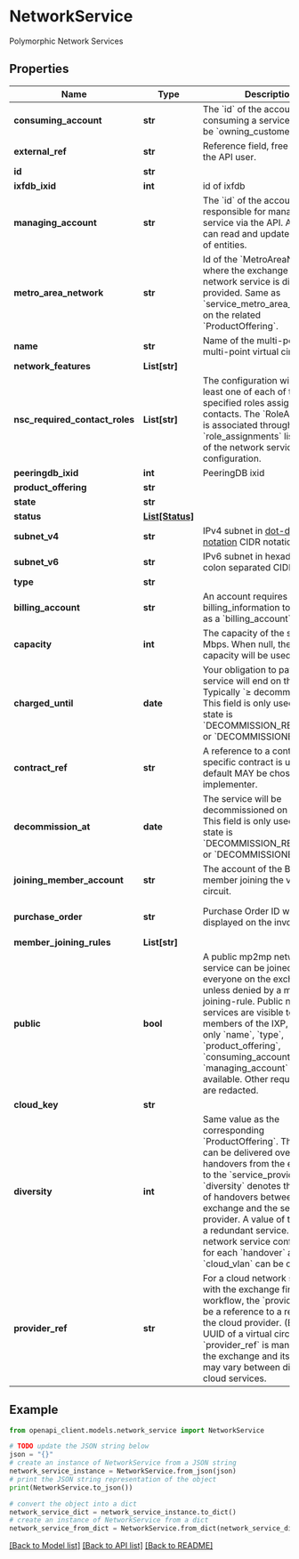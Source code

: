 # NetworkService

Polymorphic Network Services

## Properties

Name | Type | Description | Notes
------------ | ------------- | ------------- | -------------
**consuming_account** | **str** | The &#x60;id&#x60; of the account consuming a service.  Used to be &#x60;owning_customer&#x60;.  | 
**external_ref** | **str** | Reference field, free to use for the API user. | [optional] 
**id** | **str** |  | 
**ixfdb_ixid** | **int** | id of ixfdb | [optional] 
**managing_account** | **str** | The &#x60;id&#x60; of the account responsible for managing the service via the API. A manager can read and update the state of entities.  | 
**metro_area_network** | **str** | Id of the &#x60;MetroAreaNetwork&#x60; where the exchange lan network service is directly provided.  Same as &#x60;service_metro_area_network&#x60; on the related &#x60;ProductOffering&#x60;.  | 
**name** | **str** | Name of the multi-point to multi-point virtual circuit. | 
**network_features** | **List[str]** |  | 
**nsc_required_contact_roles** | **List[str]** | The configuration will require at least one of each of the specified roles assigned to contacts.  The &#x60;RoleAssignment&#x60; is associated through the &#x60;role_assignments&#x60; list property of the network service configuration. | [optional] [readonly] 
**peeringdb_ixid** | **int** | PeeringDB ixid | [optional] 
**product_offering** | **str** |  | 
**state** | **str** |  | 
**status** | [**List[Status]**](Status.md) |  | [optional] 
**subnet_v4** | **str** | IPv4 subnet in [dot-decimal notation](https://en.wikipedia.org/wiki/Dot-decimal_notation) CIDR notation.  | 
**subnet_v6** | **str** | IPv6 subnet in hexadecimal colon separated CIDR notation.  | 
**type** | **str** |  | 
**billing_account** | **str** | An account requires billing_information to be used as a &#x60;billing_account&#x60;. | 
**capacity** | **int** | The capacity of the service in Mbps. When null, the maximum capacity will be used. | [optional] 
**charged_until** | **date** | Your obligation to pay for the service will end on this date. Typically &#x60;≥ decommission_at&#x60;.  This field is only used when the state is &#x60;DECOMMISSION_REQUESTED&#x60; or &#x60;DECOMMISSIONED&#x60;. | [optional] 
**contract_ref** | **str** | A reference to a contract. If no specific contract is used, a default MAY be chosen by the implementer.  | [optional] 
**decommission_at** | **date** | The service will be decommissioned on this date.  This field is only used when the state is &#x60;DECOMMISSION_REQUESTED&#x60; or &#x60;DECOMMISSIONED&#x60;. | [optional] 
**joining_member_account** | **str** | The account of the B-side member joining the virtual circuit.  | 
**purchase_order** | **str** | Purchase Order ID which will be displayed on the invoice.  | [optional] [default to '']
**member_joining_rules** | **List[str]** |  | 
**public** | **bool** | A public mp2mp network service can be joined by everyone on the exchange unless denied by a member-joining-rule.  Public network services are visible to other members of the IXP, however only &#x60;name&#x60;, &#x60;type&#x60;, &#x60;product_offering&#x60;, &#x60;consuming_account&#x60; and &#x60;managing_account&#x60; are made available.  Other required fields are redacted. | [optional] [default to False]
**cloud_key** | **str** |  | 
**diversity** | **int** | Same value as the corresponding &#x60;ProductOffering&#x60;.  The service can be delivered over multiple handovers from the exchange to the &#x60;service_provider&#x60;.  The &#x60;diversity&#x60; denotes the number of handovers between the exchange and the service provider. A value of two signals a redundant service.  Only one network service configuration for each &#x60;handover&#x60; and &#x60;cloud_vlan&#x60; can be created. | 
**provider_ref** | **str** | For a cloud network service with the exchange first workflow, the &#x60;provider_ref&#x60; will be a reference to a resource of the cloud provider. (E.g. the UUID of a virtual circuit.)  The &#x60;provider_ref&#x60; is managed by the exchange and its meaning may vary between different cloud services.  | 

## Example

```python
from openapi_client.models.network_service import NetworkService

# TODO update the JSON string below
json = "{}"
# create an instance of NetworkService from a JSON string
network_service_instance = NetworkService.from_json(json)
# print the JSON string representation of the object
print(NetworkService.to_json())

# convert the object into a dict
network_service_dict = network_service_instance.to_dict()
# create an instance of NetworkService from a dict
network_service_from_dict = NetworkService.from_dict(network_service_dict)
```
[[Back to Model list]](../README.md#documentation-for-models) [[Back to API list]](../README.md#documentation-for-api-endpoints) [[Back to README]](../README.md)


